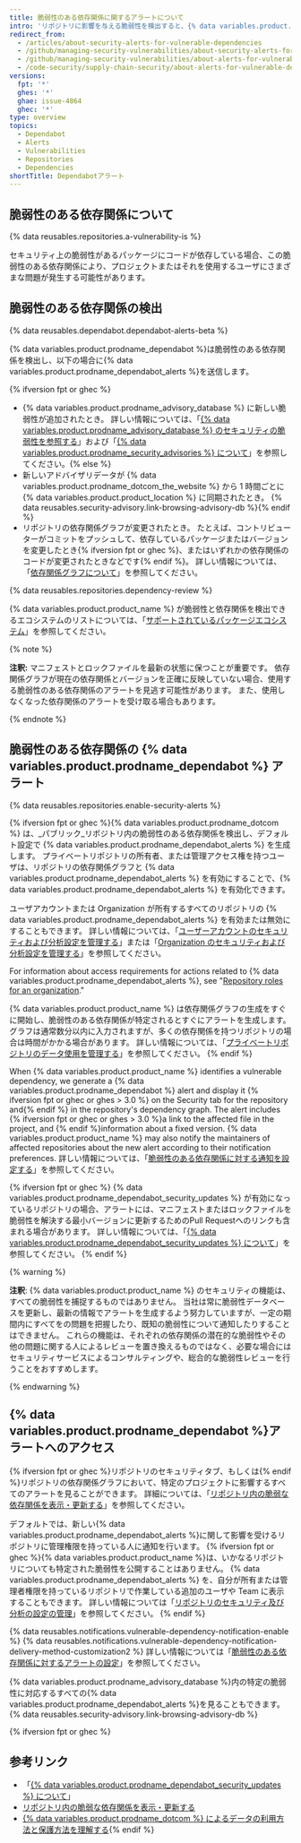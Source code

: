 ```yaml
---
title: 脆弱性のある依存関係に関するアラートについて
intro: 'リポジトリに影響を与える脆弱性を検出すると、{% data variables.product.product_name %} は {% data variables.product.prodname_dependabot_alerts %} を送信します。'
redirect_from:
  - /articles/about-security-alerts-for-vulnerable-dependencies
  - /github/managing-security-vulnerabilities/about-security-alerts-for-vulnerable-dependencies
  - /github/managing-security-vulnerabilities/about-alerts-for-vulnerable-dependencies
  - /code-security/supply-chain-security/about-alerts-for-vulnerable-dependencies
versions:
  fpt: '*'
  ghes: '*'
  ghae: issue-4864
  ghec: '*'
type: overview
topics:
  - Dependabot
  - Alerts
  - Vulnerabilities
  - Repositories
  - Dependencies
shortTitle: Dependabotアラート
---
```


<!--For this article in earlier GHES versions, see /content/github/managing-security-vulnerabilities-->
<!--Marketing-LINK: From /features/security/software-supply-chain page "About alerts for vulnerable dependencies ".-->

## 脆弱性のある依存関係について

{% data reusables.repositories.a-vulnerability-is %}

セキュリティ上の脆弱性があるパッケージにコードが依存している場合、この脆弱性のある依存関係により、プロジェクトまたはそれを使用するユーザにさまざまな問題が発生する可能性があります。

## 脆弱性のある依存関係の検出

{% data reusables.dependabot.dependabot-alerts-beta %}

{% data variables.product.prodname_dependabot %}は脆弱性のある依存関係を検出し、以下の場合に{% data variables.product.prodname_dependabot_alerts %}を送信します。

{% ifversion fpt or ghec %}
- {% data variables.product.prodname_advisory_database %} に新しい脆弱性が追加されたとき。 詳しい情報については、「[{% data variables.product.prodname_advisory_database %} のセキュリティの脆弱性を参照する](/github/managing-security-vulnerabilities/browsing-security-vulnerabilities-in-the-github-advisory-database)」および「[{% data variables.product.prodname_security_advisories %} について](/code-security/security-advisories/about-github-security-advisories)」を参照してください。{% else %}
- 新しいアドバイザリデータが {% data variables.product.prodname_dotcom_the_website %} から 1 時間ごとに {% data variables.product.product_location %} に同期されたとき。 {% data reusables.security-advisory.link-browsing-advisory-db %}{% endif %}
- リポジトリの依存関係グラフが変更されたとき。 たとえば、コントリビューターがコミットをプッシュして、依存しているパッケージまたはバージョンを変更したとき{% ifversion fpt or ghec %}、またはいずれかの依存関係のコードが変更されたときなどです{% endif %}。 詳しい情報については、「[依存関係グラフについて](/code-security/supply-chain-security/about-the-dependency-graph)」を参照してください。

{% data reusables.repositories.dependency-review %}

{% data variables.product.product_name %} が脆弱性と依存関係を検出できるエコシステムのリストについては、「[サポートされているパッケージエコシステム](/github/visualizing-repository-data-with-graphs/about-the-dependency-graph#supported-package-ecosystems)」を参照してください。

{% note %}

**注釈:** マニフェストとロックファイルを最新の状態に保つことが重要です。 依存関係グラフが現在の依存関係とバージョンを正確に反映していない場合、使用する脆弱性のある依存関係のアラートを見逃す可能性があります。 また、使用しなくなった依存関係のアラートを受け取る場合もあります。

{% endnote %}

## 脆弱性のある依存関係の {% data variables.product.prodname_dependabot %} アラート

{% data reusables.repositories.enable-security-alerts %}

{% ifversion fpt or ghec %}{% data variables.product.prodname_dotcom %} は、_パブリック_リポジトリ内の脆弱性のある依存関係を検出し、デフォルト設定で {% data variables.product.prodname_dependabot_alerts %} を生成します。 プライベートリポジトリの所有者、または管理アクセス権を持つユーザは、リポジトリの依存関係グラフと {% data variables.product.prodname_dependabot_alerts %} を有効にすることで、{% data variables.product.prodname_dependabot_alerts %} を有効化できます。

ユーザアカウントまたは Organization が所有するすべてのリポジトリの {% data variables.product.prodname_dependabot_alerts %} を有効または無効にすることもできます。 詳しい情報については、「[ユーザーアカウントのセキュリティおよび分析設定を管理する](/github/setting-up-and-managing-your-github-user-account/managing-security-and-analysis-settings-for-your-user-account)」または「[Organization のセキュリティおよび分析設定を管理する](/organizations/keeping-your-organization-secure/managing-security-and-analysis-settings-for-your-organization)」を参照してください。

For information about access requirements for actions related to {% data variables.product.prodname_dependabot_alerts %}, see "[Repository roles for an organization](/organizations/managing-access-to-your-organizations-repositories/repository-roles-for-an-organization#access-requirements-for-security-features)."

{% data variables.product.product_name %} は依存関係グラフの生成をすぐに開始し、脆弱性のある依存関係が特定されるとすぐにアラートを生成します。 グラフは通常数分以内に入力されますが、多くの依存関係を持つリポジトリの場合は時間がかかる場合があります。 詳しい情報については、「[プライベートリポジトリのデータ使用を管理する](/github/understanding-how-github-uses-and-protects-your-data/managing-data-use-settings-for-your-private-repository)」を参照してください。
{% endif %}

When {% data variables.product.product_name %} identifies a vulnerable dependency, we generate a {% data variables.product.prodname_dependabot %} alert and display it {% ifversion fpt or ghec or ghes > 3.0 %} on the Security tab for the repository and{% endif %} in the repository's dependency graph. The alert includes {% ifversion fpt or ghec or ghes > 3.0 %}a link to the affected file in the project, and {% endif %}information about a fixed version. {% data variables.product.product_name %} may also notify the maintainers of affected repositories about the new alert according to their notification preferences. 詳しい情報については、「[脆弱性のある依存関係に対する通知を設定する](/code-security/supply-chain-security/configuring-notifications-for-vulnerable-dependencies)」を参照してください。

{% ifversion fpt or ghec %}
{% data variables.product.prodname_dependabot_security_updates %} が有効になっているリポジトリの場合、アラートには、マニフェストまたはロックファイルを脆弱性を解決する最小バージョンに更新するためのPull Requestへのリンクも含まれる場合があります。 詳しい情報については、「[{% data variables.product.prodname_dependabot_security_updates %} について](/github/managing-security-vulnerabilities/about-dependabot-security-updates)」を参照してください。
{% endif %}

{% warning %}

**注釈**: {% data variables.product.product_name %} のセキュリティの機能は、すべての脆弱性を捕捉するものではありません。 当社は常に脆弱性データベースを更新し、最新の情報でアラートを生成するよう努力していますが、一定の期間内にすべてをの問題を把握したり、既知の脆弱性について通知したりすることはできません。 これらの機能は、それぞれの依存関係の潜在的な脆弱性やその他の問題に関する人によるレビューを置き換えるものではなく、必要な場合にはセキュリティサービスによるコンサルティングや、総合的な脆弱性レビューを行うことをおすすめします。

{% endwarning %}

## {% data variables.product.prodname_dependabot %}アラートへのアクセス

{% ifversion fpt or ghec %}リポジトリのセキュリティタブ、もしくは{% endif %}リポジトリの依存関係グラフにおいて、特定のプロジェクトに影響するすべてのアラートを見ることができます。 詳細については、「[リポジトリ内の脆弱な依存関係を表示・更新する](/github/managing-security-vulnerabilities/viewing-and-updating-vulnerable-dependencies-in-your-repository)」を参照してください。

デフォルトでは、新しい{% data variables.product.prodname_dependabot_alerts %}に関して影響を受けるリポジトリに管理権限を持っている人に通知を行います。 {% ifversion fpt or ghec %}{% data variables.product.product_name %}は、いかなるリポジトリについても特定された脆弱性を公開することはありません。 {% data variables.product.prodname_dependabot_alerts %} を、自分が所有または管理者権限を持っているリポジトリで作業している追加のユーザや Team に表示することもできます。 詳しい情報については「[リポジトリのセキュリティ及び分析の設定の管理](/github/administering-a-repository/managing-security-and-analysis-settings-for-your-repository#granting-access-to-security-alerts)」を参照してください。
{% endif %}

{% data reusables.notifications.vulnerable-dependency-notification-enable %}
{% data reusables.notifications.vulnerable-dependency-notification-delivery-method-customization2 %} 詳しい情報については「[脆弱性のある依存関係に対するアラートの設定](/code-security/supply-chain-security/configuring-notifications-for-vulnerable-dependencies)」を参照してください。

{% data variables.product.prodname_advisory_database %}内の特定の脆弱性に対応するすべての{% data variables.product.prodname_dependabot_alerts %}を見ることもできます。 {% data reusables.security-advisory.link-browsing-advisory-db %}

{% ifversion fpt or ghec %}
## 参考リンク

- 「[{% data variables.product.prodname_dependabot_security_updates %} について](/github/managing-security-vulnerabilities/about-dependabot-security-updates)」
- [リポジトリ内の脆弱な依存関係を表示・更新する](/articles/viewing-and-updating-vulnerable-dependencies-in-your-repository)
- [{% data variables.product.prodname_dotcom %} によるデータの利用方法と保護方法を理解する](/categories/understanding-how-github-uses-and-protects-your-data){% endif %}
